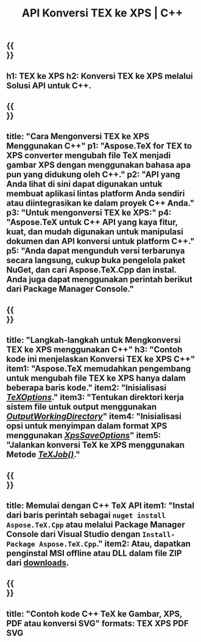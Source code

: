﻿---
translation: true
template: /_templates/_conversion-child-cpp.md
title: API Konversi TEX ke XPS | C++
description: Fungsi konversi TeX ke XPS. Integrasikan pustaka C++ lokal ini ke dalam proyek Anda atau gunakan aplikasi lintas platform untuk mengonversi TeX ke XPS.
keywords: tex ke xps api cpp, tex2xps mengintegrasikan c++
url: /cpp/conversion/tex-to-xps/
family: tex
platformtag: cpp
feature: conversion
informat: TEX
outformat: XPS
otherformats: BMP PNG JPEG TIFF SVG PDF
---

{{<section banner>}}
---
h1: TEX ke XPS
h2: Konversi TEX ke XPS melalui Solusi API untuk C++.
---

{{<section overview>}}
---
title: "Cara Mengonversi TEX ke XPS Menggunakan C++"
p1: "Aspose.TeX for TEX to XPS converter mengubah file TeX menjadi gambar XPS dengan menggunakan bahasa apa pun yang didukung oleh C++."
p2: "API yang Anda lihat di sini dapat digunakan untuk membuat aplikasi lintas platform Anda sendiri atau diintegrasikan ke dalam proyek C++ Anda."
p3: "Untuk mengonversi TEX ke XPS:"
p4: "Aspose.TeX untuk C++ API yang kaya fitur, kuat, dan mudah digunakan untuk manipulasi dokumen dan API konversi untuk platform C++."
p5: "Anda dapat mengunduh versi terbarunya secara langsung, cukup buka pengelola paket NuGet, dan cari Aspose.TeX.Cpp dan instal. Anda juga dapat menggunakan perintah berikut dari Package Manager Console."
---

{{<section feature1>}}
---
title: "Langkah-langkah untuk Mengkonversi TEX ke XPS menggunakan C++"
h3: "Contoh kode ini menjelaskan Konversi TEX ke XPS C++"
item1: "Aspose.TeX memudahkan pengembang untuk mengubah file TEX ke XPS hanya dalam beberapa baris kode."
item2: "Inisialisasi [*TeXOptions*](https://reference.aspose.com/tex/cpp/class/aspose.te_x.te_x_options)."
item3: "Tentukan direktori kerja sistem file untuk output menggunakan [*OutputWorkingDirectory*](https://reference.aspose.com/tex/cpp/class/aspose.te_x.te_x_options#aa4f4ea6dab7db5ba1b40800495f16f63)"
item4: "Inisialisasi opsi untuk menyimpan dalam format XPS menggunakan [*XpsSaveOptions*](https://reference.aspose.com/tex/cpp/class/aspose.te_x.presentation.image.xps_save_options)"
item5: "Jalankan konversi TeX ke XPS menggunakan Metode [*TeXJob()*](https://reference.aspose.com/tex/cpp/class/aspose.te_x.te_x_job)."
---

{{<section feature2>}}
---
title: Memulai dengan C++ TeX API
item1: "Instal dari baris perintah sebagai ```nuget install Aspose.TeX.Cpp``` atau melalui Package Manager Console dari Visual Studio dengan ```Install-Package Aspose.TeX.Cpp```."
item2: Atau, dapatkan penginstal MSI offline atau DLL dalam file ZIP dari [downloads](https://releases.aspose.com/tex/cpp).
---

{{<section widget>}}
---
title: "Contoh kode C++ TeX ke Gambar, XPS, PDF atau konversi SVG"
formats: TEX XPS PDF SVG
---